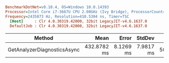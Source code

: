 ``` ini

BenchmarkDotNet=v0.10.4, OS=Windows 10.0.14393
Processor=Intel Core i7-3667U CPU 2.00GHz (Ivy Bridge), ProcessorCount=4
Frequency=2435873 Hz, Resolution=410.5304 ns, Timer=TSC
  [Host]     : Clr 4.0.30319.42000, 32bit LegacyJIT-v4.6.1637.0
  DefaultJob : Clr 4.0.30319.42000, 32bit LegacyJIT-v4.6.1637.0


```
 |                      Method |        Mean |     Error |    StdDev |     Gen 0 |    Gen 1 | Allocated |
 |---------------------------- |------------:|----------:|----------:|----------:|---------:|----------:|
 | GetAnalyzerDiagnosticsAsync | 432.8782 ms | 8.1269 ms | 7.9817 ms | 5020.8333 | 866.6667 |   0.03 GB |
